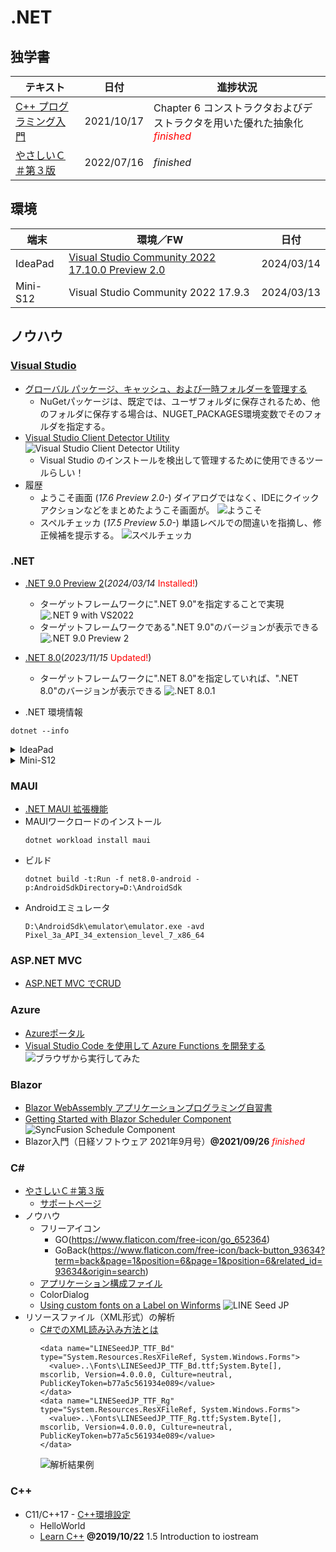 # .NET

##  独学書

  |テキスト                                                               |日付     |進捗状況
  |----------------------------------------------------------------------|----------|---
  |[C++ プログラミング入門](http://examples.oreilly.com/core/)             |2021/10/17|Chapter 6 コンストラクタおよびデストラクタを用いた優れた抽象化<span style="color: red;">*finished*</span>
  |[やさしいＣ＃第３版](https://isbn2.sbcr.jp/03922/)                      |2022/07/16|*finished*

##  環境
  |端末       |環境／FW                                                                                       |日付
  |-----------|----------------------------------------------------------------------------------------------|----------
  |IdeaPad    |[Visual Studio Community 2022 17.10.0 Preview 2.0](https://visualstudio.microsoft.com/ja/vs/) |2024/03/14
  |Mini-S12   |Visual Studio Community 2022 17.9.3                                                           |2024/03/13

##  ノウハウ
### [Visual Studio](https://visualstudio.microsoft.com/ja/vs/)
  - [グローバル パッケージ、キャッシュ、および一時フォルダーを管理する](https://learn.microsoft.com/ja-jp/nuget/consume-packages/managing-the-global-packages-and-cache-folders)
    - NuGetパッケージは、既定では、ユーザフォルダに保存されるため、他のフォルダに保存する場合は、NUGET_PACKAGES環境変数でそのフォルダを指定する。
  - [Visual Studio Client Detector Utility](https://learn.microsoft.com/ja-jp/visualstudio/install/tools-for-managing-visual-studio-instances?view=vs-2022)
    ![Visual Studio Client Detector Utility](../images/VisualStudio/20231006_VisualStudio_ClientDetectorUtility.png)
    -  Visual Studio のインストールを検出して管理するために使用できるツールらしい！
  - 履歴
    - ようこそ画面 (*17.6 Preview 2.0-*)
      ダイアログではなく、IDEにクイックアクションなどをまとめたようこそ画面が。
      ![ようこそ](../images/VisualStudio/20230317_VS2022_17.6_Preview2.0_welcome.png)
    - スペルチェッカ (*17.5 Preview 5.0-*)
      単語レベルでの間違いを指摘し、修正候補を提示する。
      ![スペルチェッカ](../images/VisualStudio/20230121_SpellChecker.png)
### .NET
  - [.NET 9.0 Preview 2](https://dotnet.microsoft.com/en-us/download/dotnet/9.0?hl=ja-JP)(*2024/03/14* <span style="color: red;">Installed!</span>)
    - ターゲットフレームワークに".NET 9.0"を指定することで実現
      ![.NET 9 with VS2022](../images/VisualStudio/20240314_VS2022_dotnet9.png)
    - ターゲットフレームワークである".NET 9.0"のバージョンが表示できる
      ![.NET 9.0 Preview 2](../images/VisualStudio/20240314_dotnet9_Preview2.png)
  - [.NET 8.0](https://dotnet.microsoft.com/ja-jp/download/dotnet/8.0)(*2023/11/15* <span style="color: red;">Updated!</span>)
    - ターゲットフレームワークに".NET 8.0"を指定していれば、".NET 8.0"のバージョンが表示できる
      ![.NET 8.0.1](../images/VisualStudio/20240112_dotnet8.0.1.png)

  - .NET 環境情報
  ```
  dotnet --info
  ```
  <details>
  <summary>IdeaPad</summary>

  ```
  .NET SDK:
  Version:           9.0.100-preview.2.24157.14
  Commit:            f7466905f9
  Workload version:  9.0.100-manifests.04914b26
  MSBuild version:   17.10.0-preview-24127-03+6f44380e4

  ランタイム環境:
  OS Name:     Windows
  OS Version:  10.0.26080
  OS Platform: Windows
  RID:         win-x64
  Base Path:   C:\Program Files\dotnet\sdk\9.0.100-preview.2.24157.14\

  インストール済みの .NET ワークロード:
  表示するインストール済みワークロードはありません。

  Host:
    Version:      9.0.0-preview.2.24128.5
    Architecture: x64
    Commit:       8e5e748c5c

  .NET SDKs installed:
    7.0.405 [C:\Program Files\dotnet\sdk]
    8.0.101 [C:\Program Files\dotnet\sdk]
    8.0.200 [C:\Program Files\dotnet\sdk]
    9.0.100-preview.2.24157.14 [C:\Program Files\dotnet\sdk]

  .NET runtimes installed:
    Microsoft.AspNetCore.App 7.0.15 [C:\Program Files\dotnet\shared\Microsoft.AspNetCore.App]
    Microsoft.AspNetCore.App 8.0.1 [C:\Program Files\dotnet\shared\Microsoft.AspNetCore.App]
    Microsoft.AspNetCore.App 8.0.2 [C:\Program Files\dotnet\shared\Microsoft.AspNetCore.App]
    Microsoft.AspNetCore.App 9.0.0-preview.2.24128.4 [C:\Program Files\dotnet\shared\Microsoft.AspNetCore.App]
    Microsoft.NETCore.App 7.0.15 [C:\Program Files\dotnet\shared\Microsoft.NETCore.App]
    Microsoft.NETCore.App 8.0.1 [C:\Program Files\dotnet\shared\Microsoft.NETCore.App]
    Microsoft.NETCore.App 8.0.2 [C:\Program Files\dotnet\shared\Microsoft.NETCore.App]
    Microsoft.NETCore.App 9.0.0-preview.2.24128.5 [C:\Program Files\dotnet\shared\Microsoft.NETCore.App]
    Microsoft.WindowsDesktop.App 7.0.15 [C:\Program Files\dotnet\shared\Microsoft.WindowsDesktop.App]
    Microsoft.WindowsDesktop.App 8.0.1 [C:\Program Files\dotnet\shared\Microsoft.WindowsDesktop.App]
    Microsoft.WindowsDesktop.App 8.0.2 [C:\Program Files\dotnet\shared\Microsoft.WindowsDesktop.App]
    Microsoft.WindowsDesktop.App 9.0.0-preview.2.24128.10 [C:\Program Files\dotnet\shared\Microsoft.WindowsDesktop.App]

  Other architectures found:
    x86   [C:\Program Files (x86)\dotnet]
      registered at [HKLM\SOFTWARE\dotnet\Setup\InstalledVersions\x86\InstallLocation]

  Environment variables:
    Not set

  global.json file:
    Not found

  Learn more:
    https://aka.ms/dotnet/info

  Download .NET:
    https://aka.ms/dotnet/download
  ```
  </details>
  <details>
  <summary>Mini-S12</summary>

  ```
  .NET SDK:
  Version:           8.0.101
  Commit:            6eceda187b
  Workload version:  8.0.100-manifests.30fce108

  ランタイム環境:
  OS Name:     Windows
  OS Version:  10.0.22631
  OS Platform: Windows
  RID:         win-x64
  Base Path:   C:\Program Files\dotnet\sdk\8.0.101\

  インストール済みの .NET ワークロード:
  Workload version: 8.0.100-manifests.30fce108
  表示するインストール済みワークロードはありません。

  Host:
    Version:      8.0.1
    Architecture: x64
    Commit:       bf5e279d92

  .NET SDKs installed:
    6.0.418 [C:\Program Files\dotnet\sdk]
    8.0.101 [C:\Program Files\dotnet\sdk]

  .NET runtimes installed:
    Microsoft.AspNetCore.App 6.0.26 [C:\Program Files\dotnet\shared\Microsoft.AspNetCore.App]
    Microsoft.AspNetCore.App 8.0.1 [C:\Program Files\dotnet\shared\Microsoft.AspNetCore.App]
    Microsoft.NETCore.App 6.0.26 [C:\Program Files\dotnet\shared\Microsoft.NETCore.App]
    Microsoft.NETCore.App 8.0.1 [C:\Program Files\dotnet\shared\Microsoft.NETCore.App]
    Microsoft.WindowsDesktop.App 6.0.26 [C:\Program Files\dotnet\shared\Microsoft.WindowsDesktop.App]
    Microsoft.WindowsDesktop.App 8.0.1 [C:\Program Files\dotnet\shared\Microsoft.WindowsDesktop.App]

  Other architectures found:
    x86   [C:\Program Files (x86)\dotnet]
      registered at [HKLM\SOFTWARE\dotnet\Setup\InstalledVersions\x86\InstallLocation]

  Environment variables:
    Not set

  global.json file:
    Not found

  Learn more:
    https://aka.ms/dotnet/info

  Download .NET:
    https://aka.ms/dotnet/download
  ```
  </details>

### MAUI
  - [.NET MAUI 拡張機能](https://marketplace.visualstudio.com/items?itemName=ms-dotnettools.dotnet-maui)
  - MAUIワークロードのインストール
    ```
    dotnet workload install maui
    ```
  - ビルド
    ```
    dotnet build -t:Run -f net8.0-android -p:AndroidSdkDirectory=D:\AndroidSdk
    ```
  - Androidエミュレータ
    ```
    D:\AndroidSdk\emulator\emulator.exe -avd Pixel_3a_API_34_extension_level_7_x86_64
    ```
### ASP.NET MVC
  - [ASP.NET MVC でCRUD](https://qiita.com/zaburo/items/610bd34df3c819c67551)
### Azure
  - [Azureポータル](https://portal.azure.com/#home)
  - [Visual Studio Code を使用して Azure Functions を開発する](https://learn.microsoft.com/ja-jp/azure/azure-functions/functions-develop-vs-code?tabs=csharp)
    ![ブラウザから実行してみた](../images/Azure/20230701_FunctionsTrial.png)
### Blazor
  - [Blazor WebAssembly アプリケーションプログラミング自習書](https://qiita.com/jsakamoto/items/244163860b4626c02ba0)
  - [Getting Started with Blazor Scheduler Component](https://blazor.syncfusion.com/documentation/scheduler/getting-started)
    ![SyncFusion Schedule Component](../images/Blazor/20230322_SyncFusionSchedulerInit.png)
  - Blazor入門（日経ソフトウェア 2021年9月号）**@2021/09/26** <span style="color: red;">*finished*</span>
### C#
  - [やさしいＣ＃第３版](https://isbn2.sbcr.jp/03922/)
    - [サポートページ](http://mana.on.coocan.jp/yasacs.html)
  - ノウハウ
    - フリーアイコン
      - GO(https://www.flaticon.com/free-icon/go_652364)
      - GoBack(https://www.flaticon.com/free-icon/back-button_93634?term=back&page=1&position=6&page=1&position=6&related_id=93634&origin=search)
    - [アプリケーション構成ファイル](https://www.fenet.jp/dotnet/column/language/9654/)
    - ColorDialog
    - [Using custom fonts on a Label on Winforms](https://stackoverflow.com/questions/1297264/using-custom-fonts-on-a-label-on-winforms)
      ![LINE Seed JP](../images/Windows/LINESeedJP.png)
  - リソースファイル（XML形式）の解析
    - [C#でのXML読み込み方法とは](https://www.fenet.jp/dotnet/column/language/8240/)
      ```
      <data name="LINESeedJP_TTF_Bd" type="System.Resources.ResXFileRef, System.Windows.Forms">
        <value>..\Fonts\LINESeedJP_TTF_Bd.ttf;System.Byte[], mscorlib, Version=4.0.0.0, Culture=neutral, PublicKeyToken=b77a5c561934e089</value>
      </data>
      <data name="LINESeedJP_TTF_Rg" type="System.Resources.ResXFileRef, System.Windows.Forms">
        <value>..\Fonts\LINESeedJP_TTF_Rg.ttf;System.Byte[], mscorlib, Version=4.0.0.0, Culture=neutral, PublicKeyToken=b77a5c561934e089</value>
      </data>
      ```
      ![解析結果例](../images/VisualStudio/20230326_Analyze_XML_Resources.png)
### C++
  - C11/C++17 - [C++環境設定](https://code.visualstudio.com/docs/cpp/config-msvc)
    - HelloWorld
    - [Learn C++](https://www.learncpp.com/) **@2019/10/22** 1.5 Introduction to iostream
